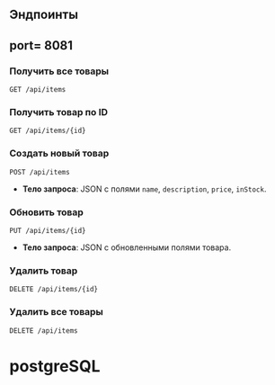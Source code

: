 

## Эндпоинты
## port= 8081
### Получить все товары
`GET /api/items`

### Получить товар по ID
`GET /api/items/{id}`

### Создать новый товар
`POST /api/items`
- **Тело запроса**: JSON с полями `name`, `description`, `price`, `inStock`.

### Обновить товар
`PUT /api/items/{id}`
- **Тело запроса**: JSON с обновленными полями товара.

### Удалить товар
`DELETE /api/items/{id}`

### Удалить все товары
`DELETE /api/items`

# postgreSQL